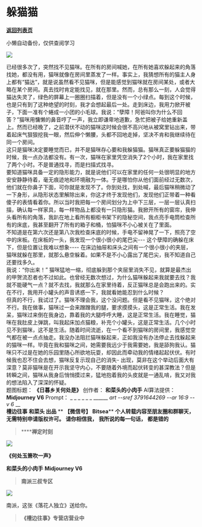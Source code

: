 # 躲猫猫

[**返回列表页**](/gzh/槽边往事)

小懒自动备份，仅供查阅学习

![](https://mmbiz.qpic.cn/mmbiz_jpg/Ia6gU9JNtkpibTU48kRcU7EEWGGFAzs8nMe7Mia6IgHNxfpSy2nKN1x5ib0h9OWGzps4Z2EY34uNuyscdQkvqaMPQ/640?wx_fmt=jpeg&from;=appmsg)

已经很多次了，突然找不见猫咪。在所有的房间喊她，在所有她喜欢躲起来的角落找她，都没有用，猫咪就像在房间里蒸发了一样。事实上，我猜想所有的猫主人身上都有“猫达”，就是说虽然看不见猫咪，但是能感觉到猫咪就在房间某处，或者大略在某个房间。真去找时肯定能找见，就在那里。然而，总有那么一刻，人会觉得猫达失灵了，绿色的屏幕上一圈圈扫描着，但是没有一个小绿点。每到这个时候，也是只有到了这种绝望的时刻，我才会想起最后一处。走到床边，我用力掀开被子，下面一准有个蜷成一小团的小毛球。我说：“孽障！阿爸叫你为什么不回答？”猫咪用慵懒的鼻音哼了一声，我立即谦卑地道歉，急忙把被子给她重新盖上。然而已经晚了，之前潜伏不动的猫咪这时候会很不高兴地从被窝里钻出来，带着起床气狠狠挖我一眼，然后伸个懒腰，头都不回地走掉，坚决不肯和我继续待在同一个房间。  
这只是猫咪决定要睡觉而已，并不是猫咪存心要和我躲猫猫。猫咪真正要躲猫猫的时候，我一点办法都没有。有一次，猫咪在家里凭空消失了2个小时，我在家里找了两个小时。不是普通找寻，而是扫描式找寻。  
要知道猫咪具备一定的隐形能力，就是说他们可以在家里的任何一处很明显的地方安安静静待着，毫无痕迹地和环境融为一体。于是哪怕你从他们面前经过无数次，他们就在你鼻子下面，可你就是发现不了。你到处找，到处喊，最后猫咪稍微动了一下身形，从隐形状态里解除出来，你这才终于发现他们，发现他们正带着一种看傻子的表情看着你。所以当时我把每一个房间划分为上中下三层，一层一层认真扫描，确认每一样家具，每一样物品上都没有一只隐形猫。我掀开所有的窗帘，我伸头看所有的角落，我趴在地上看所有橱柜书架下的隐秘空间，我点亮手电筒检查所有的床底，我甚至翻开了所有的箱子和桶，怕猫咪不小心被关在了里面。  
不知道是在第六次还是第八次我检查床底的时候，手电不留神晃了一下，照亮了空中的床板。在床板的一头，我发现一个很小很小的尾巴尖---
这个孽障的确躲在床下，但是位置让我难以想象----
在床边抽屉和床头之间有一个很小很小的夹层，猫咪就躲在那里，就那么悬空躲着。如果不是不小心露出了尾巴尖，我不知道自己还要找多久。  
我说：“你出来！”
猫咪猛地一缩，彻底躲到那个夹层里消失不见，就算是最杰出的甲贺流忍者也不过如此。也曾经无数次想过，为什么猫咪躲起来我就要去找？我就不能硬气一点？就不去找，我就那么在家里待着，反正猫咪总是会跑出来的。实在不行，我用开小罐头的声音诱惑一下，我就看她能忍到什么时候？  
但真的不行，我试过了。猫咪不理会我，这个没问题。但是看不见猫咪，这个绝对不行。我在做事，猫咪过一会来蹭蹭我的腿，要求摸摸头，这是正常生活。我在发呆，猫咪过来倒在我身边，靠着我的大腿呼呼大睡，这是正常生活。我在睡觉，猫咪在我肚皮上弹跳，叫我起床加点猫粮，补充个小罐头，这是正常生活。几个小时见不到猫咪，这不是生活。随着时间流逝，在一个看不到猫咪的房间里，我感觉空气都在被一点点抽走。我没办法阻拦猫咪躲起来，正如我没有办法停止去找躲起来的猫咪一样。毕竟在我和猫咪之间，她需要我远少于我需要她，我是舔狗我认。猫咪只不过是在她的乐园里随心所欲地玩耍，却因此而牵动我的情绪起起伏伏。有时候我也忍不住会去想，猫咪反复示现自己的消失-
出现，莫非在这个举动后面大有深意？莫非猫咪是在开示我坚守内心，不要随着外境而起伏转变的甚深教法？但是转瞬之间，猫咪从我身后悄悄摸过来，猛地抱着我的头皮就是一通乱啃，我又对我的想法陷入了深深的怀疑。  
题图标题： **《日暮乡关何处是》** 创作者： **和菜头的小肉手** AI算法提供： **Midjourney V6** Prompt： _ _ _ _
_ _ ______ _art --sref 3791644269 --ar 16:9_ -_-v 6_ __  
 **槽边往事** **和菜头 出品** ** **【微信号】** **Bitsea**** **个人转载内容至朋友圈和群聊天，无需特别申请版权许可。**
**请你相信我，** **我所说的每一句话，** **都是错的**

>  ******禅定时刻**

![](https://mmbiz.qpic.cn/mmbiz_jpg/Ia6gU9JNtkpibTU48kRcU7EEWGGFAzs8ndWtqHUteyCqZKYMFEeibj7Rhsj6ZM1ND0wWn6QC5NynfYJDzgldu66g/640?wx_fmt=jpeg&from;=appmsg)

 **《何处玉箫吹一声》**

 **和菜头的小肉手** **Midjourney V6**  

>  **南派三叔专区**

![](https://mmbiz.qpic.cn/mmbiz_jpg/Ia6gU9JNtkpibTU48kRcU7EEWGGFAzs8n7ekKxia24jXADyh90fN9l8nibZiam9afHqeC5JveGghdLcCHDqD1tEibNA/640?wx_fmt=jpeg&from;=appmsg)

南派，这张《落花人独立》送给你。

  

>  **《槽边往事》专营店营业中**

  
  
  

